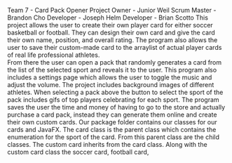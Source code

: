 Team 7 - Card Pack Opener
Project Owner - Junior Weil
Scrum Master - Brandon Cho
Developer - Joseph Helm
Developer - Brian Scotto
    This project allows the user to create their own player card for either soccer basketball or football. They can 
design their own card and give the card their own name, position, and overall rating.  The program also allows the 
user to save their custom-made card to the arraylist of actual player cards of real life professional athletes.  
From there the user can open a pack that randomly generates a card from the list of the selected sport and reveals it 
to the user.  This program also includes a settings page which allows the user to toggle the music and adjust the
volume. 
    The project includes background images of different athletes.  When selecting a pack above the button to select 
the sport of the pack includes gifs of top players celebrating for each sport.  The program saves the user the time 
and money of having to go to the store and actually purchase a card pack, instead they can generate them online and 
create their own custom cards.
    Our package folder contains our classes for our cards and JavaFX.  The card class is the parent class which 
contains the enumeration for the sport of the card.  From this parent class are the child classes.  The custom card 
inherits from the card class. Along with the custom card class the soccer card, football card, 